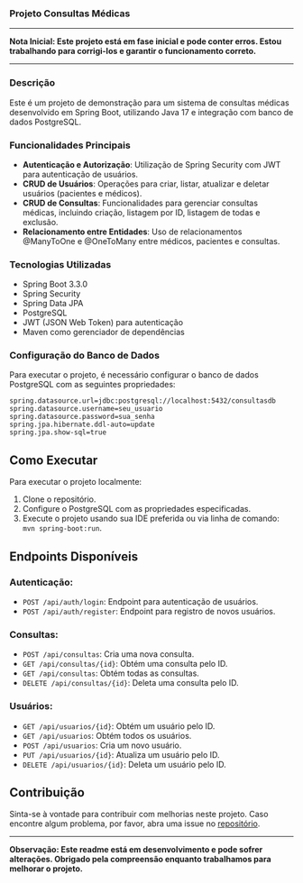 ### Projeto Consultas Médicas

---

**Nota Inicial: Este projeto está em fase inicial e pode conter erros. Estou trabalhando para corrigi-los e garantir o funcionamento correto.**

---

### Descrição

Este é um projeto de demonstração para um sistema de consultas médicas desenvolvido em Spring Boot, utilizando Java 17 e integração com banco de dados PostgreSQL.

### Funcionalidades Principais

- **Autenticação e Autorização**: Utilização de Spring Security com JWT para autenticação de usuários.
- **CRUD de Usuários**: Operações para criar, listar, atualizar e deletar usuários (pacientes e médicos).
- **CRUD de Consultas**: Funcionalidades para gerenciar consultas médicas, incluindo criação, listagem por ID, listagem de todas e exclusão.
- **Relacionamento entre Entidades**: Uso de relacionamentos @ManyToOne e @OneToMany entre médicos, pacientes e consultas.

### Tecnologias Utilizadas

- Spring Boot 3.3.0
- Spring Security
- Spring Data JPA
- PostgreSQL
- JWT (JSON Web Token) para autenticação
- Maven como gerenciador de dependências

### Configuração do Banco de Dados

Para executar o projeto, é necessário configurar o banco de dados PostgreSQL com as seguintes propriedades:

```properties
spring.datasource.url=jdbc:postgresql://localhost:5432/consultasdb
spring.datasource.username=seu_usuario
spring.datasource.password=sua_senha
spring.jpa.hibernate.ddl-auto=update
spring.jpa.show-sql=true
```

## Como Executar

Para executar o projeto localmente:

1. Clone o repositório.
2. Configure o PostgreSQL com as propriedades especificadas.
3. Execute o projeto usando sua IDE preferida ou via linha de comando: `mvn spring-boot:run`.

## Endpoints Disponíveis

### Autenticação:

- `POST /api/auth/login`: Endpoint para autenticação de usuários.
- `POST /api/auth/register`: Endpoint para registro de novos usuários.

### Consultas:

- `POST /api/consultas`: Cria uma nova consulta.
- `GET /api/consultas/{id}`: Obtém uma consulta pelo ID.
- `GET /api/consultas`: Obtém todas as consultas.
- `DELETE /api/consultas/{id}`: Deleta uma consulta pelo ID.

### Usuários:

- `GET /api/usuarios/{id}`: Obtém um usuário pelo ID.
- `GET /api/usuarios`: Obtém todos os usuários.
- `POST /api/usuarios`: Cria um novo usuário.
- `PUT /api/usuarios/{id}`: Atualiza um usuário pelo ID.
- `DELETE /api/usuarios/{id}`: Deleta um usuário pelo ID.

## Contribuição

Sinta-se à vontade para contribuir com melhorias neste projeto. Caso encontre algum problema, por favor, abra uma issue no [repositório](https://github.com/Psiyllo/doctor-s-appointments.git).

---

**Observação: Este readme está em desenvolvimento e pode sofrer alterações. Obrigado pela compreensão enquanto trabalhamos para melhorar o projeto.**

